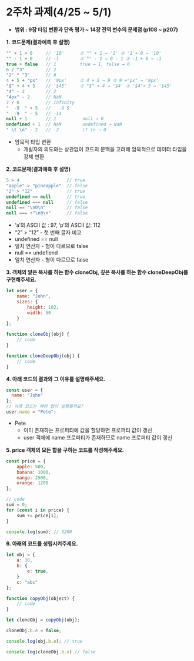 # 2주차 과제(4/25 ~ 5/1)

- **범위 : 9장 타입 변환과 단축 평가 ~ 14장 전역 변수의 문제점 (p108 ~ p207)**

**1.** **코드문제(결과예측 후 설명)**

```jsx
"" + 1 + 0     // '10'      ① "" + 1 → '1' ② '1'+ 0 → '10'
"" - 1 + 0     // -1        ① "" - 1 → 0 - 1 ② -1 + 0 → -1
true + false   // 1         true → 1, false → 0 
6 / "3"        // 2
"2" * "3"      // 6
4 + 5 + "px"   // '9px'     ① 4 + 5 → 9 ② 9 +"px" → '9px'
"$" + 4 + 5    // '$45'     ① "$" + 4 → '$4' ② '$4'+ 5 → '$45'
"4" - 2        // 2
"4px" - 2      // NaN 
7 / 0          // Infinity
"  -9  " + 5   // ' -9 5'
"  -9  " - 5   // -14
null + 1       // 1          null → 0 
undefined + 1  // NaN        undefined → NaN       
" \t \n" - 2   // -2         \t \n → 0
```

- 암묵적 타입 변환
    - 개발자의 의도와는 상관없이 코드의 문맥을 고려해 암묵적으로 데이터 타입을 강제 변환

**2. 코드문제(결과예측 후 설명)**

```jsx
5 > 4                  // true
"apple" > "pineapple"  // false
"2" > "12"             // true
undefined == null      // true
undefined === null     // false
null == "\n0\n"        // false
null === +"\n0\n"      // false 
```

- ‘a’의 ASCII 값 : 97, ‘p’의 ASCII 값: 112
- “2” > “12” - 첫 번째 글자 비교
- undefined == null
- 일치 연산자 - 형이 다르므로 false
- null == undefiend
- 일치 연산자 - 형이 다르므로 false

**3. 객체의 얕은 복사를 하는 함수 cloneObj, 깊은 복사를 하는 함수 cloneDeepObj를 구현해주세요.**

```jsx
let user = {
	name: "John",
	sizes: {
		height: 182,
		width: 50
	}
};

function cloneObj(obj) {
	// code
}

function cloneDeepObj(obj) {
	// code
}
```

**4. 아래 코드의 결과와 그 이유를 설명해주세요.**

```jsx
const user = {
  name: "John"
};
// 아래 코드는 에러 없이 실행될까요?
user.name = "Pete"; 
```

- Pete
    - 이미 존재하는 프로퍼티에 값을 할당하면 프로퍼티 값이 갱신
    - user 객체에 name 프로퍼티가 존재하므로 name 프로퍼티 값이 갱신

**5. price 객체의 모든 합을 구하는 코드를 작성해주세요.**

```jsx
const price = {
	apple: 500,
	banana: 1000,
	mango: 2500,
	orange: 1200
};

// code
sum = 0;
for (const i in price) {
	sum += price[i];
}

console.log(sum); // 5200
```

**6. 아래의 코드를 성립시켜주세요.**

```jsx
let obj = {
	a: 30,
	b: {
		e: true,
	} 
	c: "abc"
};

function copyObj(object) {
	// code
}

let cloneObj = copyObj(obj);

cloneObj.b.e = false;

console.log(obj.b.e); // true

console.log(cloneObj.b.e) // false
```
